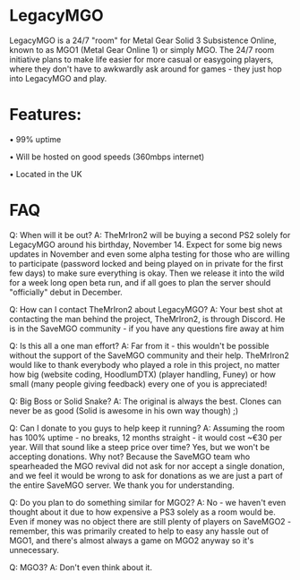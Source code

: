 # LegacyMGO

LegacyMGO is a 24/7 "room" for Metal Gear Solid 3 Subsistence Online, known to as MGO1 (Metal Gear Online 1) or simply MGO. The 24/7 room initiative plans to make life easier for more casual or easygoing players, where they don't have to awkwardly ask around for games - they just hop into LegacyMGO and play. 

# Features:

• 99% uptime 

• Will be hosted on good speeds (360mbps internet)

• Located in the UK

# FAQ

Q: When will it be out?
A: TheMrIron2 will be buying a second PS2 solely for LegacyMGO around his birthday, November 14. Expect for some big news updates in November and even some alpha testing for those who are willing to participate (password locked and being played on in private for the first few days) to make sure everything is okay. Then we release it into the wild for a week long open beta run, and if all goes to plan the server should "officially" debut in December.

Q: How can I contact TheMrIron2 about LegacyMGO?
A: Your best shot at contacting the man behind the project, TheMrIron2, is through Discord. He is in the SaveMGO community - if you have any questions fire away at him

Q: Is this all a one man effort?
A: Far from it - this wouldn't be possible without the support of the SaveMGO community and their help. TheMrIron2 would like to thank everybody who played a role in this project, no matter how big (website coding, HoodlumDTX) (player handling, Funey) or how small (many people giving feedback) every one of you is appreciated!

Q: Big Boss or Solid Snake?
A: The original is always the best. Clones can never be as good (Solid is awesome in his own way though) ;)

Q: Can I donate to you guys to help keep it running?
A: Assuming the room has 100% uptime - no breaks, 12 months straight - it would cost ~€30 per year. Will that sound like a steep price over time? Yes, but we won't be accepting donations. Why not? Because the SaveMGO team who spearheaded the MGO revival did not ask for nor accept a single donation, and we feel it would be wrong to ask for donations as we are just a part of the entire SaveMGO server. We thank you for understanding.

Q: Do you plan to do something similar for MGO2?
A: No - we haven't even thought about it due to how expensive a PS3 solely as a room would be. Even if money was no object there are still plenty of players on SaveMGO2 - remember, this was primarily created to help to easy any hassle out of MGO1, and there's almost always a game on MGO2 anyway so it's unnecessary.


Q: MGO3?
A: Don't even think about it.

